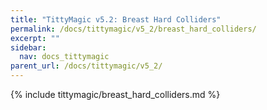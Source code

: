 ```yaml
---
title: "TittyMagic v5.2: Breast Hard Colliders"
permalink: /docs/tittymagic/v5_2/breast_hard_colliders/
excerpt: ""
sidebar:
  nav: docs_tittymagic
parent_url: /docs/tittymagic/v5_2/
---
```


{% include tittymagic/breast_hard_colliders.md %}
